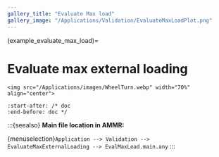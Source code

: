 ```yaml
---
gallery_title: "Evaluate Max load"
gallery_image: "/Applications/Validation/EvaluateMaxLoadPlot.png"
---
```


(example_evaluate_max_load)=
# Evaluate max external loading

````{sidebar} **Example**
<img src="/Applications/images/WheelTurn.webp" width="70%" align="center">
````


```{include} ../../../Application/Validation/EvaluateMaxExternalLoading/EvalMaxLoad.main.any
:start-after: /* doc 
:end-before: doc */
```


:::{seealso}
**Main file location in AMMR:**

{menuselection}`Application --> Validation --> EvaluateMaxExternalLoading --> EvalMaxLoad.main.any`
:::
